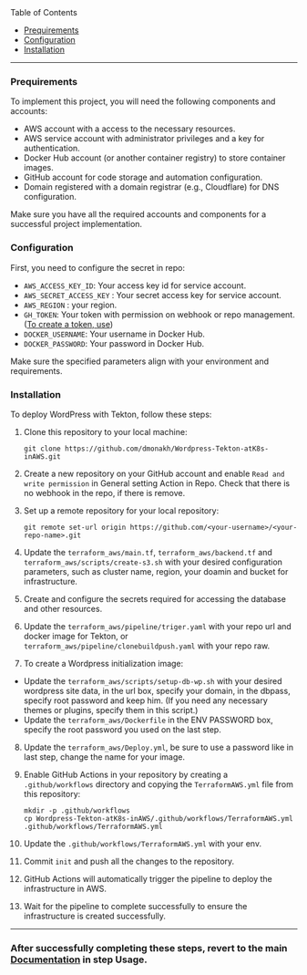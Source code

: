 <summary>Table of Contents</summary>

- [Prequirements](#prequirements)
- [Configuration](#configuration)
- [Installation](#installation)

</details>

---
### Prequirements

To implement this project, you will need the following components and accounts:

- AWS account with a access to the necessary resources.
- AWS service account with administrator privileges and a key for authentication.
- Docker Hub account (or another container registry) to store container images.
- GitHub account for code storage and automation configuration.
- Domain registered with a domain registrar (e.g., Cloudflare) for DNS configuration.

Make sure you have all the required accounts and components for a successful project implementation.

### Configuration

First, you need to configure the secret in repo:

- `AWS_ACCESS_KEY_ID`: Your access key id for service account.
- `AWS_SECRET_ACCESS_KEY` : Your secret access key for service account.
- `AWS_REGION` : your region.
- `GH_TOKEN`: Your token with permission on webhook or repo management. ([To create a token, use](https://github.com/settings/tokens))
- `DOCKER_USERNAME`: Your username in Docker Hub.
- `DOCKER_PASSWORD`: Your password in Docker Hub.

Make sure the specified parameters align with your environment and requirements.
### Installation

To deploy WordPress with Tekton, follow these steps:

1. Clone this repository to your local machine:

    ```
    git clone https://github.com/dmonakh/Wordpress-Tekton-atK8s-inAWS.git
    ```

2. Create a new repository on your GitHub account and enable `Read and write permission` in General setting Action in Repo. Check that there is no webhook in the repo, if there is remove.

3. Set up a remote repository for your local repository:

    ```
    git remote set-url origin https://github.com/<your-username>/<your-repo-name>.git
    ```

4. Update the `terraform_aws/main.tf`, `terraform_aws/backend.tf` and `terraform_aws/scripts/create-s3.sh` with your desired configuration parameters, such as cluster name, region, your doamin and bucket for infrastructure.

5. Create and configure the secrets required for accessing the database and other resources.

6. Update the `terraform_aws/pipeline/triger.yaml` with your repo url and docker image for Tekton, or `terraform_aws/pipeline/clonebuildpush.yaml` with your repo raw.

7. To create a Wordpress initialization image:

  - Update the `terraform_aws/scripts/setup-db-wp.sh` with your desired wordpress site data, in the url box, specify your domain, in the dbpass, specify root password and keep him. (If you need any necessary themes or     plugins, specify them in this script.)
  - Update the `terraform_aws/Dockerfile` in the ENV PASSWORD box, specify the root password you used on the last step. 

8. Update the `terraform_aws/Deploy.yml`, be sure to use a password like in last step, сhange the name for your image.

9. Enable GitHub Actions in your repository by creating a `.github/workflows` directory and copying the `TerraformAWS.yml` file from this repository:

    ```
    mkdir -p .github/workflows
    cp Wordpress-Tekton-atK8s-inAWS/.github/workflows/TerraformAWS.yml .github/workflows/TerraformAWS.yml
    ```
10. Update the `.github/workflows/TerraformAWS.yml` with your env.

11. Commit `init` and push all the changes to the repository.

12. GitHub Actions will automatically trigger the pipeline to deploy the infrastructure in AWS.

13. Wait for the pipeline to complete successfully to ensure the infrastructure is created successfully.

---

### After successfully completing these steps, revert to the main [Documentation](/README.md) in step Usage.